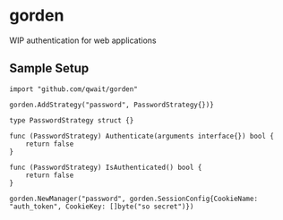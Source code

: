 gorden
======

WIP authentication for web applications

Sample Setup
------------

    import "github.com/qwait/gorden"

    gorden.AddStrategy("password", PasswordStrategy{})}

    type PasswordStrategy struct {}
    
    func (PasswordStrategy) Authenticate(arguments interface{}) bool {
        return false
    }

    func (PasswordStrategy) IsAuthenticated() bool {
        return false
    }

    gorden.NewManager("password", gorden.SessionConfig{CookieName: "auth_token", CookieKey: []byte("so secret")})